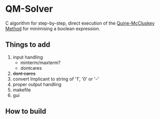 # QM-Solver

C algorithm for step-by-step, direct execution of the [Quine-McCluskey Method](https://en.wikipedia.org/wiki/Quine%E2%80%93McCluskey_algorithm) for minimising a boolean expression.

## Things to add
1. input handling
    - minterm/maxterm?
    - dontcares
2. ~~dont cares~~
3. convert Implicant to string of '1', '0' or '-'
4. proper output handling
5. makefile
6. gui

## How to build